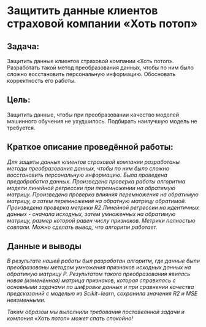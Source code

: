 # Защитить данные клиентов страховой компании «Хоть потоп»
 
## Задача: <br> 
Защитить данные клиентов страховой компании «Хоть потоп». Разработать такой метод преобразования данных, чтобы по ним было сложно восстановить персональную информацию. Обосновать корректность его работы.
## Цель:<br>
Защитить данные, чтобы при преобразовании качество моделей машинного обучения не ухудшилось. Подбирать наилучшую модель не требуется.


## Краткое описание проведённой работы:
<i> Для защиты данных клиентов страховой компании разработаны методы преобразования данных, чтобы по ним было сложно восстановить персональную информацию. 
Была проведена предобработка данных. Произведена проверка работы алгоритма модели линейной регрессии при перемножении на обратимую матрицу. Произведена проверка влияния перемножения на обратимую матрицу, а затем перемножения на обратную матрицу обратимой. Произведена проверка метрики R2 Линейной регрессии на идентичных данных - сначала исходных, затем умноженных на обратимую матрицу, размер которой равен числу признаков. Метрики полностью совпали. Можно сделать вывод, что алгоритм работает.</i>

## Данные и выводы
<i>В результате нашей работы был разработан алгоритм, где данные были преобразованы методом умножения признаков исходных данных на обратимую матрицу P. Результатом такого преобразования явилась новая (изменённая) матрица признаков, которая справилась с основными задачами по шифровке данных и при сравнении качества предсказаний с моделью из Scikit−learn, сохранила значения R2 и MSE неизменными.

Таким образом мы выполнили требования поставелнной задачи и компания «Хоть потоп» может спать спокойно!</i>
